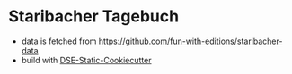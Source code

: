 # Staribacher Tagebuch



* data is fetched from https://github.com/fun-with-editions/staribacher-data
* build with [DSE-Static-Cookiecutter](https://github.com/acdh-oeaw/dse-static-cookiecutter)
